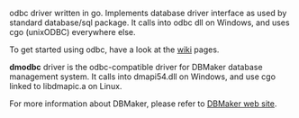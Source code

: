 odbc driver written in go. Implements database driver interface as used by standard database/sql package. It calls into odbc dll on Windows, and uses cgo (unixODBC) everywhere else.

To get started using odbc, have a look at the [wiki](../../wiki) pages.

**dmodbc** driver is the odbc-compatible driver for DBMaker database management system. It calls into dmapi54.dll on Windows, and use cgo linked to libdmapic.a on Linux.

For more information about DBMaker, please refer to [DBMaker web site](www.dbmaker.com.cn).
